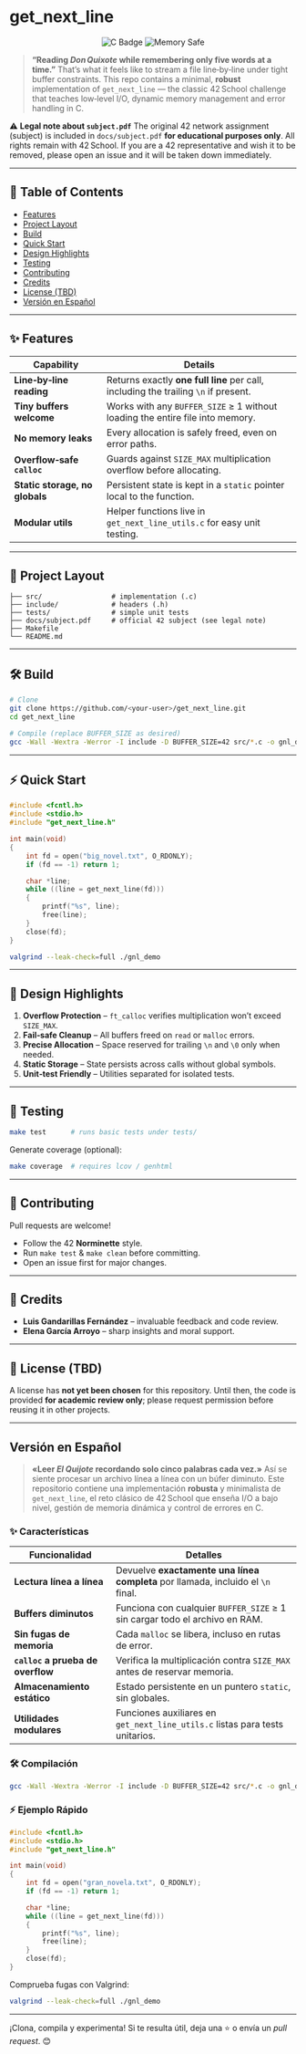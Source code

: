 # get\_next\_line

<div align="center">
  <img src="https://img.shields.io/badge/C-99%20%7C%2042-blue?style=flat-square" alt="C Badge" />
  <img src="https://img.shields.io/badge/Memory‑Safe-✔️-brightgreen?style=flat-square" alt="Memory Safe" />
  <!-- License badge intentionally omitted until a license is chosen -->
</div>

> **“Reading *Don Quixote* while remembering only five words at a time.”**
> That’s what it feels like to stream a file line‑by‑line under tight buffer constraints.
> This repo contains a minimal, **robust** implementation of `get_next_line` — the classic 42 School challenge that teaches low‑level I/O, dynamic memory management and error handling in C.

⚠️ **Legal note about `subject.pdf`**
The original 42 network assignment (subject) is included in `docs/subject.pdf` **for educational purposes only**. All rights remain with 42 School. If you are a 42 representative and wish it to be removed, please open an issue and it will be taken down immediately.

---

## 📑 Table of Contents

* [Features](#-features)
* [Project Layout](#-project-layout)
* [Build](#-build)
* [Quick Start](#-quick-start)
* [Design Highlights](#-design-highlights)
* [Testing](#-testing)
* [Contributing](#-contributing)
* [Credits](#-credits)
* [License (TBD)](#-license-tbd)
* [Versión en Español](#versión-en-español)

---

## ✨ Features

| Capability                     | Details                                                                             |
| ------------------------------ | ----------------------------------------------------------------------------------- |
| **Line‑by‑line reading**       | Returns exactly **one full line** per call, including the trailing `\n` if present. |
| **Tiny buffers welcome**       | Works with any `BUFFER_SIZE` ≥ 1 without loading the entire file into memory.       |
| **No memory leaks**            | Every allocation is safely freed, even on error paths.                              |
| **Overflow‑safe `calloc`**     | Guards against `SIZE_MAX` multiplication overflow before allocating.                |
| **Static storage, no globals** | Persistent state is kept in a `static` pointer local to the function.               |
| **Modular utils**              | Helper functions live in `get_next_line_utils.c` for easy unit testing.             |

---

## 📁 Project Layout

```
├── src/                 # implementation (.c)
├── include/             # headers (.h)
├── tests/               # simple unit tests
├── docs/subject.pdf     # official 42 subject (see legal note)
├── Makefile
└── README.md
```

---

## 🛠️ Build

```bash
# Clone
git clone https://github.com/<your-user>/get_next_line.git
cd get_next_line

# Compile (replace BUFFER_SIZE as desired)
gcc -Wall -Wextra -Werror -I include -D BUFFER_SIZE=42 src/*.c -o gnl_demo
```

---

## ⚡ Quick Start

```c
#include <fcntl.h>
#include <stdio.h>
#include "get_next_line.h"

int main(void)
{
    int fd = open("big_novel.txt", O_RDONLY);
    if (fd == -1) return 1;

    char *line;
    while ((line = get_next_line(fd)))
    {
        printf("%s", line);
        free(line);
    }
    close(fd);
}
```

```bash
valgrind --leak-check=full ./gnl_demo
```

---

## 🧩 Design Highlights

1. **Overflow Protection** – `ft_calloc` verifies multiplication won’t exceed `SIZE_MAX`.
2. **Fail‑safe Cleanup** – All buffers freed on `read` or `malloc` errors.
3. **Precise Allocation** – Space reserved for trailing `\n` and `\0` only when needed.
4. **Static Storage** – State persists across calls without global symbols.
5. **Unit‑test Friendly** – Utilities separated for isolated tests.

---

## 🧪 Testing

```bash
make test      # runs basic tests under tests/
```

Generate coverage (optional):

```bash
make coverage  # requires lcov / genhtml
```

---

## 🤝 Contributing

Pull requests are welcome!

* Follow the 42 **Norminette** style.
* Run `make test` & `make clean` before committing.
* Open an issue first for major changes.

---

## 🙌 Credits

* **Luis Gandarillas Fernández** – invaluable feedback and code review.
* **Elena García Arroyo** – sharp insights and moral support.

---

## 📜 License (TBD)

A license has **not yet been chosen** for this repository. Until then, the code is provided **for academic review only**; please request permission before reusing it in other projects.

---

## Versión en Español

> **«Leer *El Quijote* recordando solo cinco palabras cada vez.»**
> Así se siente procesar un archivo línea a línea con un búfer diminuto.
> Este repositorio contiene una implementación **robusta** y minimalista de `get_next_line`, el reto clásico de 42 School que enseña I/O a bajo nivel, gestión de memoria dinámica y control de errores en C.

### ✨ Características

| Funcionalidad                     | Detalles                                                                         |
| --------------------------------- | -------------------------------------------------------------------------------- |
| **Lectura línea a línea**         | Devuelve **exactamente una línea completa** por llamada, incluido el `\n` final. |
| **Buffers diminutos**             | Funciona con cualquier `BUFFER_SIZE` ≥ 1 sin cargar todo el archivo en RAM.      |
| **Sin fugas de memoria**          | Cada `malloc` se libera, incluso en rutas de error.                              |
| **`calloc` a prueba de overflow** | Verifica la multiplicación contra `SIZE_MAX` antes de reservar memoria.          |
| **Almacenamiento estático**       | Estado persistente en un puntero `static`, sin globales.                         |
| **Utilidades modulares**          | Funciones auxiliares en `get_next_line_utils.c` listas para tests unitarios.     |

### 🛠️ Compilación

```bash
gcc -Wall -Wextra -Werror -I include -D BUFFER_SIZE=42 src/*.c -o gnl_demo
```

### ⚡ Ejemplo Rápido

```c
#include <fcntl.h>
#include <stdio.h>
#include "get_next_line.h"

int main(void)
{
    int fd = open("gran_novela.txt", O_RDONLY);
    if (fd == -1) return 1;

    char *line;
    while ((line = get_next_line(fd)))
    {
        printf("%s", line);
        free(line);
    }
    close(fd);
}
```

Comprueba fugas con Valgrind:

```bash
valgrind --leak-check=full ./gnl_demo
```

---

¡Clona, compila y experimenta!
Si te resulta útil, deja una ⭐️ o envía un *pull request*. 😊
